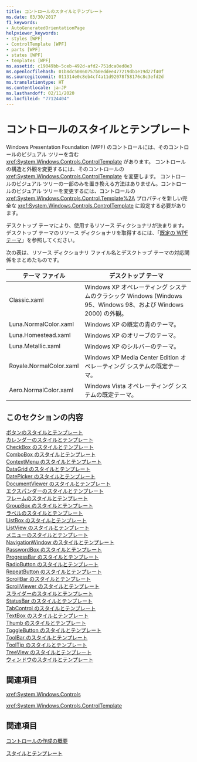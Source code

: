 ```yaml
---
title: コントロールのスタイルとテンプレート
ms.date: 03/30/2017
f1_keywords:
- AutoGeneratedOrientationPage
helpviewer_keywords:
- styles [WPF]
- ControlTemplate [WPF]
- parts [WPF]
- states [WPF]
- templates [WPF]
ms.assetid: c19049bb-5ceb-492d-afd2-751dca0ed8e3
ms.openlocfilehash: 01b8dc50860757b0eddee477219db1e19d27f40f
ms.sourcegitcommit: 011314e0c8eb4cf4a11d92078f58176c8c3efd2d
ms.translationtype: HT
ms.contentlocale: ja-JP
ms.lasthandoff: 02/11/2020
ms.locfileid: "77124404"
---
```

# <a name="control-styles-and-templates"></a>コントロールのスタイルとテンプレート
Windows Presentation Foundation (WPF) のコントロールには、そのコントロールのビジュアル ツリーを含む <xref:System.Windows.Controls.ControlTemplate> があります。 コントロールの構造と外観を変更するには、そのコントロールの <xref:System.Windows.Controls.ControlTemplate> を変更します。 コントロールのビジュアル ツリーの一部のみを置き換える方法はありません。コントロールのビジュアル ツリーを変更するには、コントロールの <xref:System.Windows.Controls.Control.Template%2A> プロパティを新しい完全な <xref:System.Windows.Controls.ControlTemplate> に設定する必要があります。  
  
 デスクトップ テーマにより、使用するリソース ディクショナリが決まります。 デスクトップ テーマのリソース ディクショナリを取得するには、「[既定の WPF テーマ](https://github.com/Microsoft/WPF-Samples/tree/master/Graphics/2DTransforms)」を参照してください。  
  
 次の表は、リソース ディクショナリ ファイル名とデスクトップ テーマの対応関係をまとめたものです。  
  
|テーマ ファイル|デスクトップ テーマ|  
|----------------|-------------------|  
|Classic.xaml|Windows XP オペレーティング システムのクラシック Windows (Windows 95、Windows 98、および Windows 2000) の外観。|  
|Luna.NormalColor.xaml|Windows XP の既定の青のテーマ。|  
|Luna.Homestead.xaml|Windows XP のオリーブのテーマ。|  
|Luna.Metallic.xaml|Windows XP のシルバーのテーマ。|  
|Royale.NormalColor.xaml|Windows XP Media Center Edition オペレーティング システムの既定テーマ。|  
|Aero.NormalColor.xaml|Windows Vista オペレーティング システムの既定テーマ。|  
  
## <a name="in-this-section"></a>このセクションの内容  
 [ボタンのスタイルとテンプレート](button-styles-and-templates.md)  
 [カレンダーのスタイルとテンプレート](calendar-styles-and-templates.md)  
 [CheckBox のスタイルとテンプレート](checkbox-styles-and-templates.md)  
 [ComboBox のスタイルとテンプレート](combobox-styles-and-templates.md)  
 [ContextMenu のスタイルとテンプレート](contextmenu-styles-and-templates.md)  
 [DataGrid のスタイルとテンプレート](datagrid-styles-and-templates.md)  
 [DatePicker のスタイルとテンプレート](datepicker-styles-and-templates.md)  
 [DocumentViewer のスタイルとテンプレート](documentviewer-styles-and-templates.md)  
 [エクスパンダーのスタイルとテンプレート](expander-styles-and-templates.md)  
 [フレームのスタイルとテンプレート](frame-styles-and-templates.md)  
 [GroupBox のスタイルとテンプレート](groupbox-styles-and-templates.md)  
 [ラベルのスタイルとテンプレート](label-styles-and-templates.md)  
 [ListBox のスタイルとテンプレート](listbox-styles-and-templates.md)  
 [ListView のスタイルとテンプレート](listview-styles-and-templates.md)  
 [メニューのスタイルとテンプレート](menu-styles-and-templates.md)  
 [NavigationWindow のスタイルとテンプレート](navigationwindow-styles-and-templates.md)  
 [PasswordBox のスタイルとテンプレート](passwordbox-styles-and-templates.md)  
 [ProgressBar のスタイルとテンプレート](progressbar-styles-and-templates.md)  
 [RadioButton のスタイルとテンプレート](radiobutton-styles-and-templates.md)  
 [RepeatButton のスタイルとテンプレート](repeatbutton-styles-and-templates.md)  
 [ScrollBar のスタイルとテンプレート](scrollbar-styles-and-templates.md)  
 [ScrollViewer のスタイルとテンプレート](scrollviewer-styles-and-templates.md)  
 [スライダーのスタイルとテンプレート](slider-styles-and-templates.md)  
 [StatusBar のスタイルとテンプレート](statusbar-styles-and-templates.md)  
 [TabControl のスタイルとテンプレート](tabcontrol-styles-and-templates.md)  
 [TextBox のスタイルとテンプレート](textbox-styles-and-templates.md)  
 [Thumb のスタイルとテンプレート](thumb-styles-and-templates.md)  
 [ToggleButton のスタイルとテンプレート](togglebutton-styles-and-templates.md)  
 [ToolBar のスタイルとテンプレート](toolbar-styles-and-templates.md)  
 [ToolTip のスタイルとテンプレート](tooltip-styles-and-templates.md)  
 [TreeView のスタイルとテンプレート](treeview-styles-and-templates.md)  
 [ウィンドウのスタイルとテンプレート](window-styles-and-templates.md)  
  
## <a name="reference"></a>関連項目  
 <xref:System.Windows.Controls>  
  
 <xref:System.Windows.Controls.ControlTemplate>  
  
## <a name="related-sections"></a>関連項目  
 [コントロールの作成の概要](control-authoring-overview.md)  
  
 [スタイルとテンプレート](../../../desktop-wpf/fundamentals/styles-templates-overview.md)
